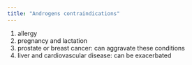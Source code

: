 ```yaml
---
title: "Androgens contraindications"
---
```

1) allergy
2) pregnancy and lactation
3) prostate or breast cancer: can aggravate these conditions
4) liver and cardiovascular disease: can be exacerbated

